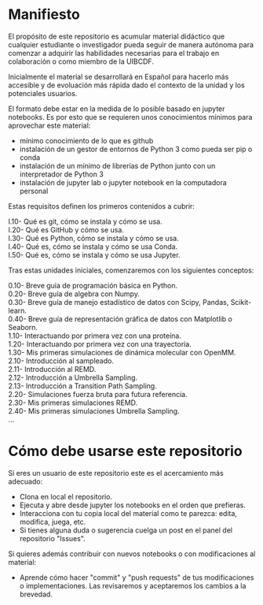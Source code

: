 # Manifiesto

El propósito de este repositorio es acumular material didáctico que cualquier estudiante o
investigador pueda seguir de manera autónoma para comenzar a adquirir las habilidades necesarias
para el trabajo en colaboración o como miembro de la UIBCDF.

Inicialmente el material se desarrollará en Español para hacerlo más accesible y de evoluación más
rápida dado el contexto de la unidad y los potenciales usuarios.

El formato debe estar en la medida de lo posible basado en jupyter notebooks.
Es por esto que se requieren unos conocimientos mínimos para aprovechar este material:

- mínimo conocimiento de lo que es github
- instalación de un gestor de entornos de Python 3 como pueda ser pip o conda
- instalación de un mínimo de librerías de Python junto con un interpretador de Python 3
- instalación de jupyter lab o jupyter notebook en la computadora personal

Estas requisitos definen los primeros contenidos a cubrir:

I.10- Qué es git, cómo se instala y cómo se usa.  
I.20- Qué es GitHub y cómo se usa.  
I.30- Qué es Python, cómo se instala y cómo se usa.  
I.40- Qué es, cómo se instala y cómo se usa Conda.  
I.50- Qué es, cómo se instala y cómo se usa Jupyter.  

Tras estas unidades iniciales, comenzaremos con los siguientes conceptos:

0.10- Breve guia de programación básica en Python.  
0.20- Breve guía de algebra con Numpy.  
0.30- Breve guía de manejo estadístico de datos con Scipy, Pandas, Scikit-learn.  
0.40- Breve guía de representación gráfica de datos con Matplotlib o Seaborn.  
1.10- Interactuando por primera vez con una proteína.  
1.20- Interactuando por primera vez con una trayectoria.  
1.30- Mis primeras simulaciones de dinámica molecular con OpenMM.  
2.10- Introducción al sampleado.  
2.11- Introducción al REMD.  
2.12- Introducción a Umbrella Sampling.  
2.13- Introducción a Transition Path Sampling.  
2.20- Simulaciones fuerza bruta para futura referencia.  
2.30- Mis primeras simulaciones REMD.  
2.40- Mis primeras simulaciones Umbrella Sampling.  
...

# Cómo debe usarse este repositorio

Si eres un usuario de este repositorio este es el acercamiento más adecuado:

- Clona en local el repositorio.
- Ejecuta y abre desde jupyter los notebooks en el orden que prefieras.
- Interacciona con tu copia local del material como te parezca: edita, modifica, juega, etc.
- Si tienes alguna duda o sugerencia cuelga un post en el panel del repositorio "Issues".

Si quieres además contribuir con nuevos notebooks o con modificaciones al material:

- Aprende cómo hacer "commit" y "push requests" de tus modificaciones o implementaciones. Las
  revisaremos y aceptaremos los cambios a la brevedad.



